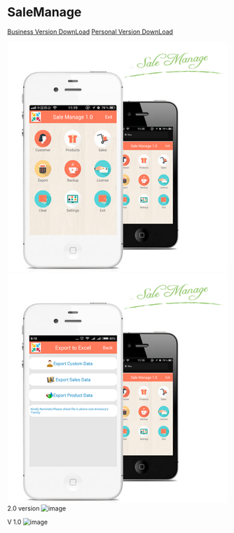 # SaleManage
<a href="https://github.com/HaoLei-Qin/Sale-Manage/blob/master/bin/Business%20Manage.apk?raw=true"> Business Version DownLoad</a>
<a href="https://github.com/HaoLei-Qin/Sale-Manage/blob/master/bin/Person%20Manage.apk?raw=true"> Personal Version DownLoad</a>

![image](https://github.com/HaoLei-Qin/Sale-Manage/blob/master/bin/res/crunch/drawable/2.png)![image](https://github.com/HaoLei-Qin/Sale-Manage/blob/master/bin/res/crunch/drawable/1.png)
2.0 version
![image](https://github.com/Harry-Qin/_YiKe/blob/master/show2.png)

 V 1.0 
 ![image](https://github.com/Harry-Qin/_YiKe/blob/master/show1.png)
